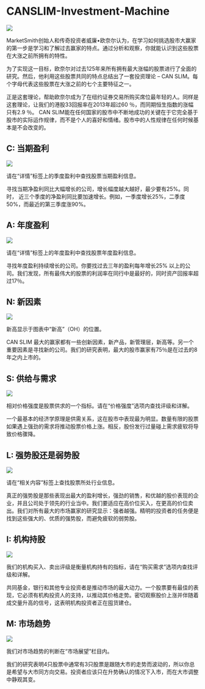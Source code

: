 # CANSLIM-Investment-Machine

![](/images/canslim_simpl_77a3d16be60c4a3fb90823ca56b2679f.png)

MarketSmith创始人和传奇投资者威廉•欧奈尔认为，在学习如何挑选股市大赢家的第一步是学习和了解过去赢家的特点。通过分析和观察，你就能认识到这些股票在大涨之前所拥有的特性。

为了实现这一目标，欧奈尔对过去125年来所有拥有最大涨幅的股票进行了全面的研究。然后，他利用这些股票共同的特点总结出了一套投资理论 – CAN SLIM。每个字母代表这些股票在大涨之前的七个主要特征之一。

正是这套理论，帮助欧奈尔成为了在纽约证券交易所购买席位最年轻的人。同样是这套理论，让我们的港股33回报率在2013年超过60 ％，而同期恒生指数的涨幅只有2.9 ％。 CAN SLIM能在任何国家的股市中不断地成功的关键在于它完全基于股市的实际运作规律，而不是个人的喜好和情绪。股市中的人性规律在任何时候基本是不会改变的。

## C: 当期盈利

![](/images/CANSLIM-C_fb03556ef4504bf2b6b01376bad13a55.png)

请在“详情”标签上的季度盈利中查找股票当期盈利信息。

寻找当期净盈利同比大幅增长的公司，增长幅度越大越好，最少要有25%。同时， 近三个季度的净盈利同比要加速增长。例如，一季度增长25%，二季度50%，而最近的第三季度涨90%。

## A: 年度盈利

![](/images/CANSLIM-A_c89979c7aa8c45cbad78b75a548aebfe.png)

请在“详情”标签上的年度盈利中查找股票年度盈利信息。

寻找年度盈利持续增长的公司。你要找过去三年的盈利每年增长25% 以上的公司。我们发现，所有最伟大的股票的利润率在同行中是最好的，同时资产回报率超过17％。

## N: 新因素

![](/images/offHigh_simpl_88289612d4654132b626368e0d8e8d20.png)

新高显示于图表中“新高”（OH）的位置。

CAN SLIM 最大的赢家都有一些创新因素，新产品，新管理层，新高等。另一个重要因素是寻找新的公司。我们的研究表明，最大的股市赢家有75％是在过去的8年之内上市的。

## S: 供给与需求

![](/images/CANSLIM-S_96b9bd1940424786aa858b0c2a6a437b.png)

相对价格强度是股票供求的一个指标。请在“价格强度”选项内查找评级和详解。

一个最基本的经济学原理是供需关系，这在股市中表现最为明显。数量有限的股票如果遇上强劲的需求将推动股票价格上涨。相反，股份发行过量碰上需求疲软将导致价格骤降。

## L: 强势股还是弱势股

![](/images/CANSLIM-L_4d9a3561df594f27816cbe373e957860.png)

请在“相关内容”标签上查找股票所处行业信息。

真正的强势股是那些表现出最大的盈利增长，强劲的销售，和优越的股价表现的企业，并且公司处于领先的行业当中。我们要适应在高价位买入，在更高的价位卖出。我们对所有最大的市场赢家的研究显示：强者越强。精明的投资者的任务便是找到这些强大的、优质的强势股，而避免疲软的弱势股。

## I: 机构持股

![](/images/CANSLIM-I_36a69cebe6fe429e94997dda0258c2e6.png)

我们的机构买入、卖出评级是衡量机构持有的指标，请在“购买需求”选项内查找评级和详解。

共同基金，银行和其他专业投资者是推动市场的最大动力。一个股票要有最佳的表现，它必须有机构投资人的支持，以推动其价格走势。密切观察股价上涨并伴随着成交量升高的信号，这表明机构投资者正在囤货建仓。

## M: 市场趋势

![](/images/CANSLIM-M_3939f689fa2a450ebaa1eaac68a9f83d.png)

我们对市场趋势的判断在“市场展望”栏目内。

我们的研究表明4只股票中通常有3只股票是跟随大市的走势而波动的，所以你总是希望与大市同方向交易。投资者应该只在升势确认的情况下入市，而在大市调整中静观其变。
